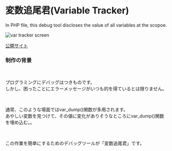 # 変数追尾君(Variable Tracker)
 In PHP file, this debug tool discloses the value of all variables at the scopoe.
 
![var tracker screen](https://user-images.githubusercontent.com/60053865/211153996-b037b01d-74c7-4a1f-927c-809b5d52df8a.png)
 
[公開サイト](http://yanasehiroki.php.xdomain.jp/var_tracker/why.php)

<h3>制作の背景</h3><br>

<p>プログラミングにデバッグはつきものです。<br>
しかし、困ったことにエラーメッセージがいつも的を得ているとは限りません。</p><br>
<p>通常、このような場面ではvar_dump()関数が多用されます。<br>
あやしい変数を見つけて、その値に変化がありそうなところにvar_dump()関数を埋め込む。。</p><br>
<p>この作業を簡単にするためのデバッグツールが「変数追尾君」です。</p><br>
